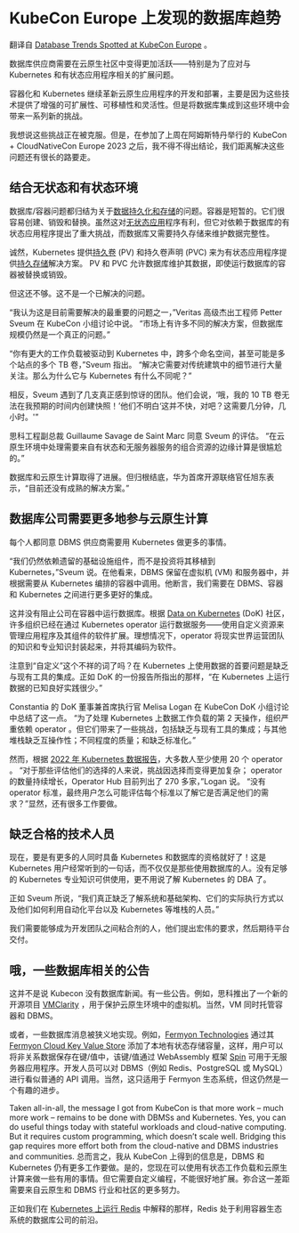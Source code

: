# KubeCon Europe 上发现的数据库趋势

翻译自 [Database Trends Spotted at KubeCon Europe](https://redis.com/blog/kubecon-database-trends/) 。

数据库供应商需要在云原生社区中变得更加活跃——特别是为了应对与 Kubernetes 和有状态应用程序相关的扩展问题。

容器化和 Kubernetes 继续革新云原生应用程序的开发和部署，主要是因为这些技术提供了增强的可扩展性、可移植性和灵活性。但是将数据库集成到这些环境中会带来一系列新的挑战。

我想说这些挑战正在被克服。但是，在参加了上周在阿姆斯特丹举行的 KubeCon + CloudNativeCon Europe 2023 之后，我不得不得出结论，我们距离解决这些问题还有很长的路要走。

## 结合无状态和有状态环境

数据库/容器问题都归结为关于[数据持久化和存储](https://redis.com/blog/importance-of-database-persistence-and-backups/)的问题。容器是短暂的。它们很容易创建、销毁和替换。虽然这对[无状态应用](https://developer.redis.com/operate/orchestration/kubernetes-operator/)程序有利，但它对依赖于数据库的有状态应用程序提出了重大挑战，而数据库又需要持久存储来维护数据完整性。

诚然，Kubernetes 提供[持久卷](https://kubernetes.io/docs/concepts/storage/persistent-volumes/) (PV) 和持久卷声明 (PVC) 来为有状态应用程序提供[持久存储](https://redis.com/redis-enterprise/technology/durable-redis/)解决方案。 PV 和 PVC 允许数据库维护其数据，即使运行数据库的容器被替换或销毁。

但这还不够。这不是一个已解决的问题。

“我认为这是目前需要解决的最重要的问题之一，”Veritas 高级杰出工程师 Petter Sveum 在 KubeCon 小组讨论中说。 “市场上有许多不同的解决方案，但数据库规模仍然是一个真正的问题。”

“你有更大的工作负载被驱动到 Kubernetes 中，跨多个命名空间，甚至可能是多个站点的多个 TB 卷，”Sveum 指出。 “解决它需要对传统建筑中的细节进行大量关注。那么为什么它与 Kubernetes 有什么不同呢？”

相反，Sveum 遇到了几支真正感到惊讶的团队。他们会说，‘哦，我的 10 TB 卷无法在我预期的时间内创建快照！’他们不明白‘这并不快，对吧？这需要几分钟，几小时。'”

思科工程副总裁 Guillaume Savage de Saint Marc 同意 Sveum 的评估。 “在云原生环境中处理需要来自有状态和无服务器服务的组合资源的边缘计算是很尴尬的。”

数据库和云原生计算取得了进展。但归根结底，华为首席开源联络官任旭东表示，“目前还没有成熟的解决方案。”

## 数据库公司需要更多地参与云原生计算

每个人都同意 DBMS 供应商需要用 Kubernetes 做更多的事情。

“我们仍然依赖遗留的基础设施组件，而不是投资将其移植到 Kubernetes，”Sveum 说。在他看来，DBMS 保留在虚拟机 (VM) 和服务器中，并根据需要从 Kubernetes 编排的容器中调用。他断言，我们需要在 DBMS、容器和 Kubernetes 之间进行更多更好的集成。

这并没有阻止公司在容器中运行数据库。根据 [Data on Kubernetes](https://dok.community/) (DoK) 社区，许多组织已经在通过 Kubernetes operator 运行数据服务——使用自定义资源来管理应用程序及其组件的软件扩展。理想情况下，operator 将现实世界运营团队的知识和专业知识封装起来，并将其编码为软件。

注意到“自定义”这个不祥的词了吗？在 Kubernetes 上使用数据的首要问题是缺乏与现有工具的集成。正如 DoK 的一份报告所指出的那样，“在 Kubernetes 上运行数据的已知良好实践很少。”

Constantia 的 DoK 董事兼首席执行官 Melisa Logan 在 KubeCon DoK 小组讨论中总结了这一点。 “为了处理 Kubernetes 上数据工作负载的第 2 天操作，组织严重依赖 operator 。但它们带来了一些挑战，包括缺乏与现有工具的集成；与其他堆栈缺乏互操作性；不同程度的质量；和缺乏标准化。”

然而，根据 [2022 年 Kubernetes 数据报告](https://dok.community/wp-content/uploads/2022/10/DoK_Report_2022.pdf)，大多数人至少使用 20 个 operator 。 “对于那些评估他们的选择的人来说，挑战因选择而变得更加复杂； operator 的数量持续增长，Operator Hub 目前列出了 270 多家，”Logan 说。 “没有 operator 标准，最终用户怎么可能评估每个标准以了解它是否满足他们的需求？”显然，还有很多工作要做。

## 缺乏合格的技术人员

现在，要是有更多的人同时具备 Kubernetes 和数据库的资格就好了！这是 Kubernetes 用户经常听到的一句话，而不仅仅是那些使用数据库的人。没有足够的 Kubernetes 专业知识可供使用，更不用说了解 Kubernetes 的 DBA 了。

正如 Sveum 所说，“我们真正缺乏了解系统和基础架构、它们的实际执行方式以及他们如何利用自动化平台以及 Kubernetes 等堆栈的人员。”

我们需要能够成为开发团队之间粘合剂的人，他们提出宏伟的要求，然后期待平台交付。

## 哦，一些数据库相关的公告

这并不是说 Kubecon 没有数据库新闻。有一些公告。例如，思科推出了一个新的开源项目 [VMClarity](https://github.com/openclarity/vmclarity) ，用于保护云原生环境中的虚拟机。当然，VM 同时托管容器和 DBMS。

或者，一些数据库消息被狭义地实现。例如，[Fermyon Technologies](https://www.fermyon.com/) 通过其 [Fermyon Cloud Key Value Store](https://www.fermyon.com/blog/introducing-fermyon-cloud-key-value-store) 添加了本地有状态存储容量，这样，用户可以将非关系数据保存在键/值中，该键/值通过 WebAssembly 框架 [Spin](https://www.fermyon.com/spin) 可用于无服务器应用程序。开发人员可以对 DBMS（例如 Redis、PostgreSQL 或 MySQL）进行看似普通的 API 调用。当然，这只适用于 Fermyon 生态系统，但这仍然是一个有趣的进步。

Taken all-in-all, the message I got from KubeCon is that more work – much more work –  remains to be done with DBMSs and Kubernetes. Yes, you can do useful things today with stateful workloads and cloud-native computing. But it requires custom programming, which doesn’t scale well. Bridging this gap requires more effort both from the cloud-native and DBMS industries and communities.
总而言之，我从 KubeCon 上得到的信息是，DBMS 和 Kubernetes 仍有更多工作要做。是的，您现在可以使用有状态工作负载和云原生计算来做一些有用的事情。但它需要自定义编程，不能很好地扩展。弥合这一差距需要来自云原生和 DBMS 行业和社区的更多努力。

正如我们在 [Kubernetes 上运行 Redis](https://redis.com/redis-enterprise-software/redis-enterprise-on-kubernetes/) 中解释的那样，Redis 处于利用容器生态系统的数据库公司的前沿。